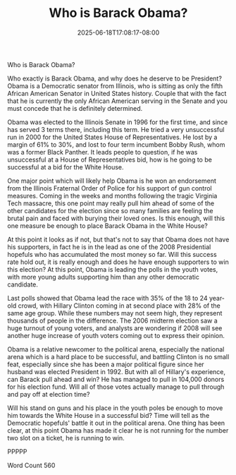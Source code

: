 ﻿---
title: "Who is Barack Obama?"
date: 2025-06-18T17:08:17-08:00
description: "TXT Tips for Web Success"
featured_image: "/images/TXT.jpg"
tags: ["TXT"]
---

Who is Barack Obama? 

Who exactly is Barack Obama, and why does he deserve to be President?  Obama is a Democratic senator from Illinois, who is sitting as only the fifth African American Senator in United States history.  Couple that with the fact that he is currently the only African American serving in the Senate and you must concede that he is definitely determined.  

Obama was elected to the Illinois Senate in 1996 for the first time, and since has served 3 terms there, including this term.  He tried a very unsuccessful run in 2000 for the United States House of Representatives.  He lost by a margin of 61% to 30%, and lost to four term incumbent Bobby Rush, whom was a former Black Panther.  It leads people to question, if he was unsuccessful at a House of Representatives bid, how is he going to be successful at a bid for the White House.  

One major point which will likely help Obama is he won an endorsement from the Illinois Fraternal Order of Police for his support of gun control measures.  Coming in the weeks and months following the tragic Virginia Tech massacre, this one point may really pull him ahead of some of the other candidates for the election since so many families are feeling the brutal pain and faced with burying their loved ones.  Is this enough, will this one measure be enough to place Barack Obama in the White House?

At this point it looks as if not, but that's not to say that Obama does not have his supporters, in fact he is in the lead as one of the 2008 Presidential hopefuls who has accumulated the most money so far.  Will this success rate hold out, it is really enough and does he have enough supporters to win this election?  At this point, Obama is leading the polls in the youth votes, with more young adults supporting him than any other democratic candidate.  

Last polls showed that Obama lead the race with 35% of the 18 to 24 year-old crowd, with Hillary Clinton coming in at second place with 28% of the same age group.  While these numbers may not seem high, they represent thousands of people in the difference.  The 2006 midterm election saw a huge turnout of young voters, and analysts are wondering if 2008 will see another huge increase of youth voters coming out to express their opinion.  

Obama is a relative newcomer to the political arena, especially the national arena which is a hard place to be successful, and battling Clinton is no small feat, especially since she has been a major political figure since her husband was elected President in 1992. But with all of Hillary's experience, can Barack pull ahead and win?  He has managed to pull in 104,000 donors for his election fund.  Will all of those votes actually manage to pull through and pay off at election time? 

Will his stand on guns and his place in the youth poles be enough to move him towards the White House in a successful bid?  Time will tell as the Democratic hopefuls' battle it out in the political arena.  One thing has been clear, at this point Obama has made it clear he is not running for the number two slot on a ticket, he is running to win.    

PPPPP

Word Count 560

